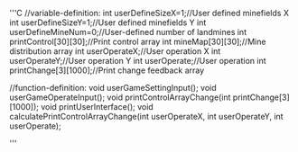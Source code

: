 
'''C
//variable-definition:
int userDefineSizeX=1;//User defined minefields X
int userDefineSizeY=1;//User defined minefields Y
int userDefineMineNum=0;//User-defined number of landmines
int printControl[30][30];//Print control array
int mineMap[30][30];//Mine distribution array
int userOperateX;//User operation X
int userOperateY;//User operation Y
int userOperate;//User operation
int printChange[3][1000];//Print change feedback array

//function-definition:
void userGameSettingInput();
void userGameOperateInput();
void printControlArrayChange(int printChange[3][1000]);
void printUserInterface();
void calculatePrintControlArrayChange(int userOperateX,
                                      int userOperateY,
                                      int userOperate);

'''
